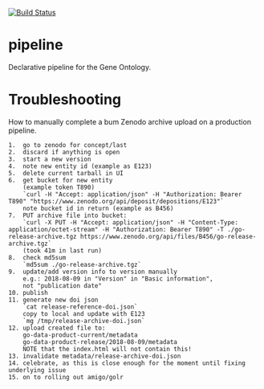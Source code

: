 [![Build Status](https://build.geneontology.org/job/geneontology/job/pipeline/job/release/badge/icon)](https://build.geneontology.org/job/geneontology/job/pipeline/job/release/)

# pipeline

Declarative pipeline for the Gene Ontology.

# Troubleshooting

How to manually complete a bum Zenodo archive upload on a production
pipeline.

    1.  go to zenodo for concept/last
    2.  discard if anything is open
    3.  start a new version
    4.  note new entity id (example as E123)
    5.  delete current tarball in UI
    6.  get bucket for new entity
	    (example token T890)
		`curl -H "Accept: application/json" -H "Authorization: Bearer T890" "https://www.zenodo.org/api/deposit/depositions/E123"`
		note bucket id in return (example as B456)
    7.  PUT archive file into bucket:
        `curl -X PUT -H "Accept: application/json" -H "Content-Type: application/octet-stream" -H "Authorization: Bearer T890" -T ./go-release-archive.tgz https://www.zenodo.org/api/files/B456/go-release-archive.tgz`
		(took 41m in last run)
    8.  check md5sum
        `md5sum ./go-release-archive.tgz`
    9.  update/add version info to version manually
	    e.g.: 2018-08-09 in "Version" in "Basic information",
		not "publication date"
    10. publish
    11. generate new doi json
	    `cat release-reference-doi.json`
		copy to local and update with E123
		`mg /tmp/release-archive-doi.json`
    12. upload created file to:
	    go-data-product-current/metadata
	    go-data-product-release/2018-08-09/metadata
	    NOTE that the index.html will not contain this!
    13. invalidate metadata/release-archive-doi.json
    14. celebrate, as this is close enough for the moment until fixing underlying issue
    15. on to rolling out amigo/golr
